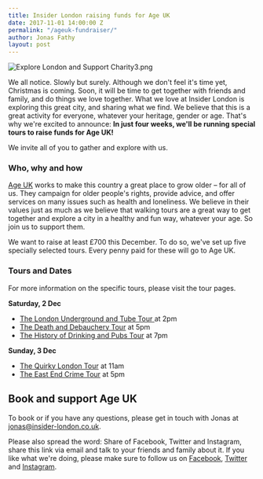 ```yaml
---
title: Insider London raising funds for Age UK
date: 2017-11-01 14:00:00 Z
permalink: "/ageuk-fundraiser/"
author: Jonas Fathy
layout: post
---
```


![Explore London and Support Charity3.png](/uploads/Explore%20London%20and%20Support%20Charity3.png)

We all notice. Slowly but surely. Although we don't feel it's time yet, Christmas is coming. Soon, it will be time to get together with friends and family, and do things we love together. What we love at Insider London is exploring this great city, and sharing what we find. We believe that this is a great activity for everyone, whatever your heritage, gender or age. That's why we're excited to announce: **In just four weeks, we'll be running special tours to raise funds for Age UK!**

We invite all of you to gather and explore with us.

### Who, why and how

[Age UK](ageuk.org.uk) works to make this country a great place to grow older – for all of us. They campaign for older people's rights, provide advice, and offer services on many issues such as health and loneliness. We believe in their values just as much as we believe that walking tours are a great way to get together and explore a city in a healthy and fun way, whatever your age. So join us to support them.

We want to raise at least £700 this December. To do so, we've set up five specially selected tours. Every penny paid for these will go to Age UK.

### Tours and Dates

For more information on the specific tours, please visit the tour pages.

**Saturday, 2 Dec**

<ul>
<li> <a href="https://www.insider-london.co.uk/tours/london-underground-and-tube-tour/">The London Underground and Tube Tour </a> at 2pm </li>
<li> <a href="https://www.insider-london.co.uk/tours/the-death-and-debauchery-tour/">The Death and Debauchery Tour</a> at 5pm</li>
<li> <a href= "(https://www.insider-london.co.uk/tours/history-of-drinking-and-pubs/)">The History of Drinking and Pubs Tour</a> at 7pm</li>
</ul>

**Sunday, 3 Dec**

<ul>
<li> <a href="https://www.insider-london.co.uk/tours/quirky-tour/">The Quirky London Tour</a> at 11am</li>
<li> <a href="https://www.insider-london.co.uk/tours/tour-of-east-end-gangs-crimes-and-hasher-times/">The East End Crime Tour</a> at 5pm </li>
</ul>
  

## Book and support Age UK

To book or if you have any questions, please get in touch with Jonas at [jonas@insider-london.co.uk](mailto:jonas@insider-london.co.uk).

Please also spread the word: Share of Facebook, Twitter and Instagram, share this link via email and talk to your friends and family about it. If you like what we're doing, please make sure to follow us on [Facebook](http://www.facebook.com/insiderlondon), [Twitter](https://twitter.com/insiderlondon) and [Instagram](https://www.instagram.com/insiderlondontours/).
